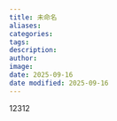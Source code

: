 ```yaml
---
title: 未命名
aliases: 
categories: 
tags: 
description:
author:  
image: 
date: 2025-09-16
date modified: 2025-09-16
---
```


12312